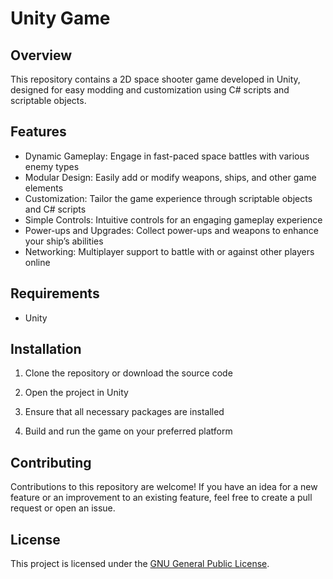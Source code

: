 # Unity Game

## Overview

This repository contains a 2D space shooter game developed in Unity, designed for easy modding and customization using C# scripts and scriptable objects.

## Features

- Dynamic Gameplay: Engage in fast-paced space battles with various enemy types
- Modular Design: Easily add or modify weapons, ships, and other game elements
- Customization: Tailor the game experience through scriptable objects and C# scripts
- Simple Controls: Intuitive controls for an engaging gameplay experience
- Power-ups and Upgrades: Collect power-ups and weapons to enhance your ship’s abilities
- Networking: Multiplayer support to battle with or against other players online

## Requirements

- Unity

## Installation

1. Clone the repository or download the source code

2. Open the project in Unity

3. Ensure that all necessary packages are installed

4. Build and run the game on your preferred platform

## Contributing

Contributions to this repository are welcome! If you have an idea for a new feature or an improvement to an existing feature, feel free to create a pull request or open an issue.

## License

This project is licensed under the [GNU General Public License](https://www.gnu.org/licenses/gpl-3.0.en.html).
